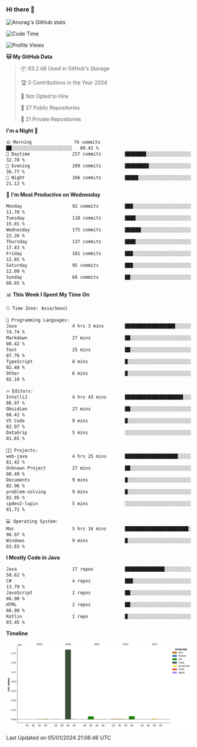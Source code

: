 ### Hi there 👋

![Anurag's GitHub stats](https://github-readme-stats.vercel.app/api?username=pllap&show_icons=true&theme=github_dark)

<!--START_SECTION:waka-->
![Code Time](http://img.shields.io/badge/Code%20Time-692%20hrs%2022%20mins-blue)

![Profile Views](http://img.shields.io/badge/Profile%20Views-0-blue)

**🐱 My GitHub Data** 

> 📦 63.2 kB Used in GitHub's Storage 
 > 
> 🏆 0 Contributions in the Year 2024
 > 
> 🚫 Not Opted to Hire
 > 
> 📜 27 Public Repositories 
 > 
> 🔑 21 Private Repositories 
 > 
**I'm a Night 🦉** 

```text
🌞 Morning                74 commits          ██░░░░░░░░░░░░░░░░░░░░░░░   09.41 % 
🌆 Daytime                257 commits         ████████░░░░░░░░░░░░░░░░░   32.70 % 
🌃 Evening                289 commits         █████████░░░░░░░░░░░░░░░░   36.77 % 
🌙 Night                  166 commits         █████░░░░░░░░░░░░░░░░░░░░   21.12 % 
```
📅 **I'm Most Productive on Wednesday** 

```text
Monday                   92 commits          ███░░░░░░░░░░░░░░░░░░░░░░   11.70 % 
Tuesday                  118 commits         ████░░░░░░░░░░░░░░░░░░░░░   15.01 % 
Wednesday                175 commits         ██████░░░░░░░░░░░░░░░░░░░   22.26 % 
Thursday                 137 commits         ████░░░░░░░░░░░░░░░░░░░░░   17.43 % 
Friday                   101 commits         ███░░░░░░░░░░░░░░░░░░░░░░   12.85 % 
Saturday                 95 commits          ███░░░░░░░░░░░░░░░░░░░░░░   12.09 % 
Sunday                   68 commits          ██░░░░░░░░░░░░░░░░░░░░░░░   08.65 % 
```


📊 **This Week I Spent My Time On** 

```text
🕑︎ Time Zone: Asia/Seoul

💬 Programming Languages: 
Java                     4 hrs 3 mins        ███████████████████░░░░░░   74.74 % 
Markdown                 27 mins             ██░░░░░░░░░░░░░░░░░░░░░░░   08.42 % 
Text                     25 mins             ██░░░░░░░░░░░░░░░░░░░░░░░   07.76 % 
TypeScript               8 mins              █░░░░░░░░░░░░░░░░░░░░░░░░   02.48 % 
Other                    6 mins              █░░░░░░░░░░░░░░░░░░░░░░░░   02.10 % 

🔥 Editors: 
IntelliJ                 4 hrs 43 mins       ██████████████████████░░░   86.97 % 
Obsidian                 27 mins             ██░░░░░░░░░░░░░░░░░░░░░░░   08.42 % 
VS Code                  9 mins              █░░░░░░░░░░░░░░░░░░░░░░░░   02.97 % 
DataGrip                 5 mins              ░░░░░░░░░░░░░░░░░░░░░░░░░   01.65 % 

🐱‍💻 Projects: 
web-java                 4 hrs 25 mins       ████████████████████░░░░░   81.42 % 
Unknown Project          27 mins             ██░░░░░░░░░░░░░░░░░░░░░░░   08.49 % 
Documents                9 mins              █░░░░░░░░░░░░░░░░░░░░░░░░   02.96 % 
problem-solving          9 mins              █░░░░░░░░░░░░░░░░░░░░░░░░   02.95 % 
cpdev2-lupin             5 mins              ░░░░░░░░░░░░░░░░░░░░░░░░░   01.71 % 

💻 Operating System: 
Mac                      5 hrs 16 mins       ████████████████████████░   96.97 % 
Windows                  9 mins              █░░░░░░░░░░░░░░░░░░░░░░░░   03.03 % 
```

**I Mostly Code in Java** 

```text
Java                     17 repos            ███████████████░░░░░░░░░░   58.62 % 
C#                       4 repos             ███░░░░░░░░░░░░░░░░░░░░░░   13.79 % 
JavaScript               2 repos             ██░░░░░░░░░░░░░░░░░░░░░░░   06.90 % 
HTML                     2 repos             ██░░░░░░░░░░░░░░░░░░░░░░░   06.90 % 
Kotlin                   1 repo              █░░░░░░░░░░░░░░░░░░░░░░░░   03.45 % 
```



**Timeline**

![Lines of Code chart](https://raw.githubusercontent.com/pllap/pllap/main/assets/bar_graph.png)


 Last Updated on 05/01/2024 21:06:46 UTC
<!--END_SECTION:waka-->


<!--
**pllap/pllap** is a ✨ _special_ ✨ repository because its `README.md` (this file) appears on your GitHub profile.

Here are some ideas to get you started:

- 🔭 I’m currently working on ...
- 🌱 I’m currently learning ...
- 👯 I’m looking to collaborate on ...
- 🤔 I’m looking for help with ...
- 💬 Ask me about ...
- 📫 How to reach me: ...
- 😄 Pronouns: ...
- ⚡ Fun fact: ...
-->
